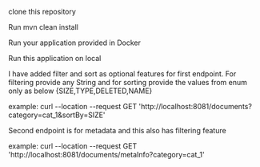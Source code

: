 clone this repository

Run mvn clean install

Run your application provided in Docker

Run this application on local

I have added filter and sort as optional features for first endpoint.
For filtering provide any String and for sorting provide the values from enum only as below
{SIZE,TYPE,DELETED,NAME}

example: curl --location --request GET 'http://localhost:8081/documents?category=cat_1&sortBy=SIZE'

Second endpoint is for metadata and this also has filtering feature

example: curl --location --request GET 'http://localhost:8081/documents/metaInfo?category=cat_1'
